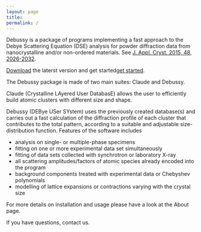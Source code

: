 ```yaml
---
layout: page
title: 
permalink: /
---
```


[//]: # (Aggiornare l'aspetto della home con qualche figura e dei tasti per download e get started)

Debussy is a package of programs implementing a fast approach to the Debye Scattering Equation (DSE) analysis for powder diffraction data from nanocrystalline and/or non-ordered materials. See [J. Appl. Cryst. 2015, 48, 2026-2032](https://doi.org/10.1107/S1600576715020488).

[Download](https://debyeusersystem.github.io/download/) the laterst version and get started[get started](https://debyeusersystem.github.io/getting-started/).

The Debussy package is made of two main suites: Claude and Debussy.

Claude (Crystalline LAyered User DatabasE) allows the user to efficiently build atomic clusters with different size and shape.

Debussy (DEBye USer SYstem) uses the previously created database(s) and carries out a fast calculation of the diffraction profile of each cluster that contributes to the total pattern, according to a suitable and adjustable size-distribution function. 
Features of the software includes
- analysis on single- or multiple-phase specimens
- fitting on one or more experimental data set simultaneously
- fitting of data sets collected with synchrotron or laboratory X-ray
- all scattering amplitudes/factors of atomic species already encoded into the program
- background components treated with experimental data or Chebyshev polynomials
- modelling of lattice expansions or contractions varying with the crystal size

For more details on installation and usage please have a look at the About page.

If you have questions, contact us.